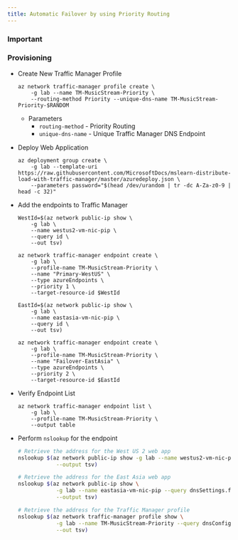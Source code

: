 ```yaml
---
title: Automatic Failover by using Priority Routing
---
```


### Important

### Provisioning

- Create New Traffic Manager Profile
  ```azcli
  az network traffic-manager profile create \
      -g lab --name TM-MusicStream-Priority \
      --routing-method Priority --unique-dns-name TM-MusicStream-Priority-$RANDOM
  ```
  - Parameters
    - `routing-method` - Priority Routing
    - `unique-dns-name` - Unique Traffic Manager DNS Endpoint
- Deploy Web Application
  ```azcli
  az deployment group create \
      -g lab --template-uri  https://raw.githubusercontent.com/MicrosoftDocs/mslearn-distribute-load-with-traffic-manager/master/azuredeploy.json \
      --parameters password="$(head /dev/urandom | tr -dc A-Za-z0-9 | head -c 32)"
  ```
- Add the endpoints to Traffic Manager

  ```azcli
  WestId=$(az network public-ip show \
      -g lab \
      --name westus2-vm-nic-pip \
      --query id \
      --out tsv)
  ```
  ```azcli
  az network traffic-manager endpoint create \
      -g lab \
      --profile-name TM-MusicStream-Priority \
      --name "Primary-WestUS" \
      --type azureEndpoints \
      --priority 1 \
      --target-resource-id $WestId
  ```
  ```azcli
  EastId=$(az network public-ip show \
      -g lab \
      --name eastasia-vm-nic-pip \
      --query id \
      --out tsv)
  ```
  ```azcli
  az network traffic-manager endpoint create \
      -g lab \
      --profile-name TM-MusicStream-Priority \
      --name "Failover-EastAsia" \
      --type azureEndpoints \
      --priority 2 \
      --target-resource-id $EastId
  ```

- Verify Endpoint List
  ```azcli
  az network traffic-manager endpoint list \
      -g lab \
      --profile-name TM-MusicStream-Priority \
      --output table
  ```
- Perform `nslookup` for the endpoint

  ```bash
  # Retrieve the address for the West US 2 web app
  nslookup $(az network public-ip show -g lab --name westus2-vm-nic-pip --query dnsSettings.fqdn \
              --output tsv)

  # Retrieve the address for the East Asia web app
  nslookup $(az network public-ip show \
              -g lab --name eastasia-vm-nic-pip --query dnsSettings.fqdn \
              --output tsv)

  # Retrieve the address for the Traffic Manager profile
  nslookup $(az network traffic-manager profile show \
              -g lab --name TM-MusicStream-Priority --query dnsConfig.fqdn \
              --out tsv)
  ```
